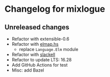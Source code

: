 # Changelog for mixlogue

## Unreleased changes

- Refactor with extensible-0.6
- Refactor with [elmap.hs](https://github.com/matsubara0507/elmap.hs)
    - replace `Language.Elm` module
- Refactor with [slackell](https://github.com/matsubara0507/slackell)
- Refactor to update LTS: 16.28
- Add GitHub Actions for test
- Misc: add Bazel
